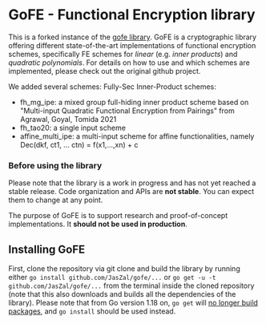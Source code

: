 # GoFE - Functional Encryption library

This is a forked instance of the [gofe library](https://github.com/fentec-project/gofe). GoFE is a cryptographic library offering different state-of-the-art implementations of functional encryption schemes, specifically FE
schemes for _linear_ (e.g. _inner products_) and _quadratic polynomials_.
For details on how to use and which schemes are implemented, please check out the original github project. 


We added several schemes:
Fully-Sec Inner-Product schemes:
* fh_mg_ipe: a mixed group full-hiding inner product scheme based on "Multi-input Quadratic Functional Encryption from Pairings" from Agrawal, Goyal, Tomida 2021
* fh_tao20: a single input scheme
* affine_multi_ipe: a multi-input scheme for affine functionalities, namely Dec(dkf, ct1, ... ctn) = f(x1,...,xn) + c
  



### Before using the library
Please note that the library is a work in progress and has not yet
reached a stable release. Code organization and APIs are **not stable**.
You can expect them to change at any point.

The purpose of GoFE is to support research and proof-of-concept
implementations. It **should not be used in production**.

## Installing GoFE
First, clone the repository via git clone and build the library by running either
`go install github.com/JasZal/gofe/...` or
 `go get -u -t github.com/JasZal/gofe/...` from the terminal inside the cloned repository (note that this also
 downloads and builds all the dependencies of the library).
 Please note that from Go version 1.18 on, `go get` will [no longer build packages](https://golang.org/doc/go-get-install-deprecation),
 and `go install` should be used instead.
 
